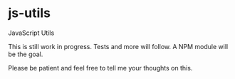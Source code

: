 # js-utils
JavaScript Utils

This is still work in progress. Tests and more will follow.
A NPM module will be the goal.

Please be patient and feel free to tell me your thoughts on this.
